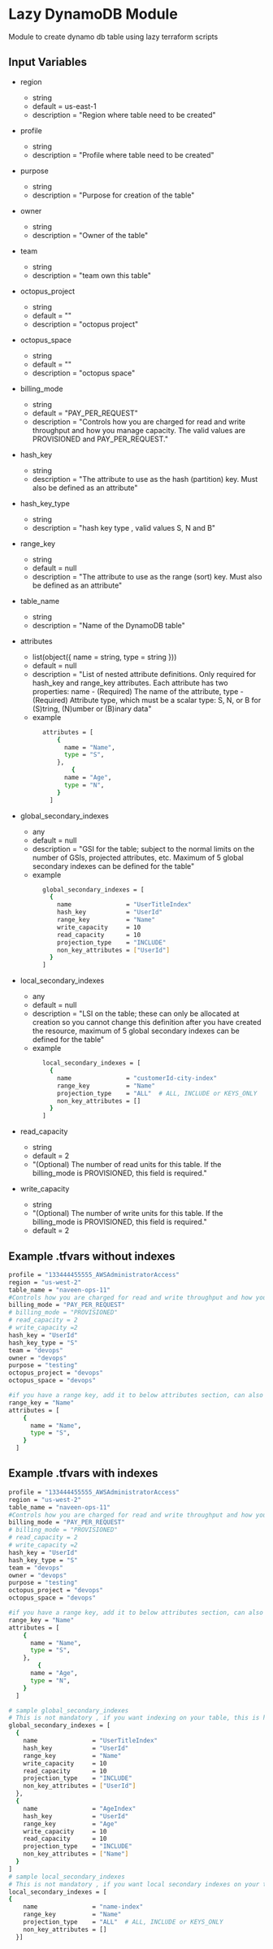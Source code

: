 # Lazy DynamoDB Module

Module to create dynamo db table using lazy terraform scripts

## Input Variables

- region
  - string
  - default = us-east-1
  - description = "Region where table need to be created"
- profile
  - string
  - description = "Profile where table need to be created"
- purpose
  - string
  - description = "Purpose for creation of the table"
- owner
  - string
  - description = "Owner of the table"
- team
  - string
  - description = "team own this table"
- octopus_project
  - string
  - default = ""
  - description = "octopus project"
- octopus_space
  - string
  - default = ""
  - description = "octopus space"
- billing_mode
  - string
  - default = "PAY_PER_REQUEST"
  - description = "Controls how you are charged for read and write throughput and   how you manage capacity. The valid values are PROVISIONED and PAY_PER_REQUEST."
- hash_key
  - string
  - description = "The attribute to use as the hash (partition) key. Must also be defined as an attribute"
- hash_key_type
  - string
  - description = "hash key type , valid values S, N and B"
- range_key
  - string
  - default = null
  - description = "The attribute to use as the range (sort) key. Must also be defined as an attribute"
- table_name
  - string
  - description = "Name of the DynamoDB table"
- attributes
  - list(object({ name = string, type = string }))
  - default = null
  - description = "List of nested attribute definitions. Only required for hash_key and range_key attributes. Each attribute has two properties: name - (Required) The name of the attribute, type - (Required) Attribute type, which must be a scalar type: S, N, or B for (S)tring, (N)umber or (B)inary data"
  - example

  ```bash
        attributes = [
            {
              name = "Name",
              type = "S",
            },
                {
              name = "Age",
              type = "N",
            }
          ]
  ```

- global_secondary_indexes
  - any
  - default = null
  - description = "GSI for the table; subject to the normal limits on the number of GSIs, projected attributes, etc. Maximum of 5 global secondary indexes can be defined for the table"
  - example

  ```bash
        global_secondary_indexes = [
          {
            name               = "UserTitleIndex"
            hash_key           = "UserId"
            range_key          = "Name"
            write_capacity     = 10
            read_capacity      = 10
            projection_type    = "INCLUDE"
            non_key_attributes = ["UserId"]
          }
        ]
  ```

- local_secondary_indexes
  - any
  - default = null
  - description = "LSI on the table; these can only be allocated at creation so you cannot change this definition after you have created the resource, maximum of 5 global secondary indexes can be defined for the table"
  - example

  ```bash
        local_secondary_indexes = [
          {
            name               = "customerId-city-index"
            range_key          = "Name"
            projection_type    = "ALL"  # ALL, INCLUDE or KEYS_ONLY
            non_key_attributes = []
          }
        ]
  ```

- read_capacity
  - string
  - default = 2
  - "(Optional) The number of read units for this table. If the billing_mode is PROVISIONED, this field is required."
- write_capacity
  - string
  - "(Optional) The number of write units for this table. If the billing_mode is PROVISIONED, this field is required."
  - default = 2

## Example .tfvars without indexes

```bash
profile = "133444455555_AWSAdministratorAccess"
region = "us-west-2"
table_name = "naveen-ops-11"
#Controls how you are charged for read and write throughput and how you manage capacity. The valid values are PROVISIONED and PAY_PER_REQUEST."
billing_mode = "PAY_PER_REQUEST"
# billing_mode = "PROVISIONED"
# read_capacity = 2
# write_capacity =2
hash_key = "UserId"
hash_key_type = "S"
team = "devops"
owner = "devops"
purpose = "testing"
octopus_project = "devops"
octopus_space = "devops"

#if you have a range key, add it to below attributes section, can also be used to add any non-key attributes. Attributes section can be skipped, if you don't have range key or any non-key attributes.
range_key = "Name"
attributes = [
    {
      name = "Name",
      type = "S",
    }
  ]
```

## Example .tfvars with indexes

```bash
profile = "133444455555_AWSAdministratorAccess"
region = "us-west-2"
table_name = "naveen-ops-11"
#Controls how you are charged for read and write throughput and how you manage capacity. The valid values are PROVISIONED and PAY_PER_REQUEST."
billing_mode = "PAY_PER_REQUEST"
# billing_mode = "PROVISIONED"
# read_capacity = 2
# write_capacity =2
hash_key = "UserId"
hash_key_type = "S"
team = "devops"
owner = "devops"
purpose = "testing"
octopus_project = "devops"
octopus_space = "devops"

#if you have a range key, add it to below attributes section, can also be used to add any non-key attributes. Attributes section can be skipped, if you don't have range key or any non-key attributes.
range_key = "Name"
attributes = [
    {
      name = "Name",
      type = "S",
    },
        {
      name = "Age",
      type = "N",
    }
  ]

# sample global_secondary_indexes
# This is not mandatory , if you want indexing on your table, this is how you can pass the input
global_secondary_indexes = [
  {
    name               = "UserTitleIndex"
    hash_key           = "UserId"
    range_key          = "Name"
    write_capacity     = 10
    read_capacity      = 10
    projection_type    = "INCLUDE"
    non_key_attributes = ["UserId"]
  },
  {
    name               = "AgeIndex"
    hash_key           = "UserId"
    range_key          = "Age"
    write_capacity     = 10
    read_capacity      = 10
    projection_type    = "INCLUDE"
    non_key_attributes = ["Name"]
  }
]
# sample local_secondary_indexes
# This is not mandatory , if you want local secondary indexes on your table, this is how you can pass the input
local_secondary_indexes = [
{
    name               = "name-index"
    range_key          = "Name"
    projection_type    = "ALL"  # ALL, INCLUDE or KEYS_ONLY
    non_key_attributes = []
  }]
```
